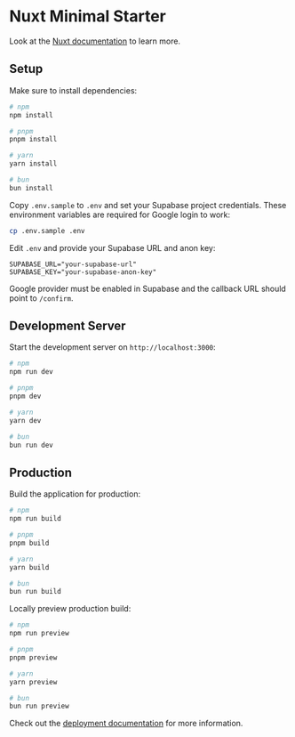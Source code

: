 # Nuxt Minimal Starter

Look at the [Nuxt documentation](https://nuxt.com/docs/getting-started/introduction) to learn more.

## Setup

Make sure to install dependencies:

```bash
# npm
npm install

# pnpm
pnpm install

# yarn
yarn install

# bun
bun install
```

Copy `.env.sample` to `.env` and set your Supabase project credentials. These environment variables are required for Google login to work:

```bash
cp .env.sample .env
```

Edit `.env` and provide your Supabase URL and anon key:

```
SUPABASE_URL="your-supabase-url"
SUPABASE_KEY="your-supabase-anon-key"
```

Google provider must be enabled in Supabase and the callback URL should point to `/confirm`.

## Development Server

Start the development server on `http://localhost:3000`:

```bash
# npm
npm run dev

# pnpm
pnpm dev

# yarn
yarn dev

# bun
bun run dev
```

## Production

Build the application for production:

```bash
# npm
npm run build

# pnpm
pnpm build

# yarn
yarn build

# bun
bun run build
```

Locally preview production build:

```bash
# npm
npm run preview

# pnpm
pnpm preview

# yarn
yarn preview

# bun
bun run preview
```

Check out the [deployment documentation](https://nuxt.com/docs/getting-started/deployment) for more information.
